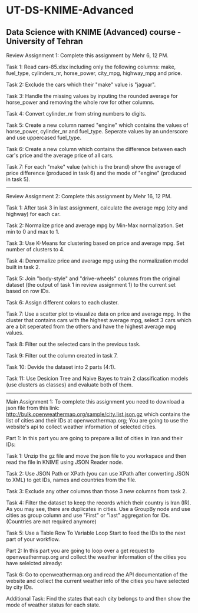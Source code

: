 # UT-DS-KNIME-Advanced
Data Science with KNIME (Advanced) course - University of Tehran
-----------------------------------------------------
Review Assignment 1: Complete this assignment by Mehr 6, 12 PM.

Task 1: Read cars-85.xlsx including only the following columns: make, fuel_type, cylinders_nr, horse_power, city_mpg, highway_mpg and price.

Task 2: Exclude the cars which their "make" value is "jaguar".

Task 3: Handle the missing values by inputing the rounded average for horse_power and removing the whole row for other columns.

Task 4: Convert cylinder_nr from string numbers to digits.

Task 5: Create a new column named "engine" which contains the values of horse_power, cylinder_nr and fuel_type. Seperate values by an underscore and use uppercased fuel_type.

Task 6: Create a new column which contains the difference between each car's price and the average price of all cars.

Task 7: For each "make" value (which is the brand) show the average of price difference (produced in task 6) and the mode of "engine" (produced in task 5).

-----------------------------------------------------
Review Assignment 2: Complete this assignment by Mehr 16, 12 PM.

Task 1: After task 3 in last assignment, calculate the average mpg (city and highway) for each car.

Task 2: Normalize price and average mpg by Min-Max normalization. Set min to 0 and max to 1.

Task 3: Use K-Means for clustering based on price and average mpg. Set number of clusters to 4.

Task 4: Denormalize price and average mpg using the normalization model built in task 2.

Task 5: Join "body-style" and "drive-wheels" columns from the original dataset (the output of task 1 in review assignment 1) to the current set based on row IDs.

Task 6: Assign different colors to each cluster.

Task 7: Use a scatter plot to visualize data on price and average mpg. In the cluster that contains cars with the highest average mpg, select 3 cars which are a bit seperated from the others and have the highest average mpg values.

Task 8: Filter out the selected cars in the previous task.

Task 9: Filter out the column created in task 7.

Task 10: Devide the dataset into 2 parts (4:1).

Task 11: Use Desicion Tree and Naive Bayes to train 2 classification models (use clusters as classes) and evaluate both of them.

-----------------------------------------------------
Main Assignment 1: To complete this assignment you need to download a json file from this link: http://bulk.openweathermap.org/sample/city.list.json.gz which contains the list of cities and their IDs at openweathermap.org; You are going to use the website's api to collect weather information of selected cities.

Part 1: In this part you are going to prepare a list of cities in Iran and their IDs:

Task 1: Unzip the gz file and move the json file to you workspace and then read the file in KNIME using JSON Reader node.

Task 2: Use JSON Path or XPath (you can use XPath after converting JSON to XML) to get IDs, names and countries from the file.

Task 3: Exclude any other columns than those 3 new columns from task 2.

Task 4: Filter the dataset to keep the records which their country is Iran (IR). As you may see, there are duplicates in cities. Use a GroupBy node and use cities as group column and use "First" or "last" aggregation for IDs. (Countries are not required anymore)

Task 5: Use a Table Row To Variable Loop Start to feed the IDs to the next part of your workflow.

Part 2: In this part you are going to loop over a get request to openweathermap.org and collect the weather information of the cities you have selelcted already:

Task 6: Go to openweathermap.org and read the API documentation of the website and collect the current weather info of the cities you have selected by city IDs.

Additional Task: Find the states that each city belongs to and then show the mode of weather status for each state.
